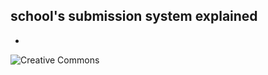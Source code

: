 ## school's submission system explained

-

![Creative Commons](https://i.creativecommons.org/l/by/4.0/88x31.png)

